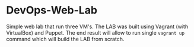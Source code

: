 # DevOps-Web-Lab
Simple web lab that run three VM's. The LAB was built using Vagrant (with VirtualBox) and Puppet.
The end result will allow to run single `vagrant up` command which will build the LAB from scratch.
